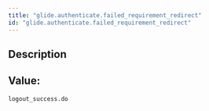 ```yaml
---
title: "glide.authenticate.failed_requirement_redirect"
id: "glide.authenticate.failed_requirement_redirect"
---
```

## Description



## Value: 
```
logout_success.do
```